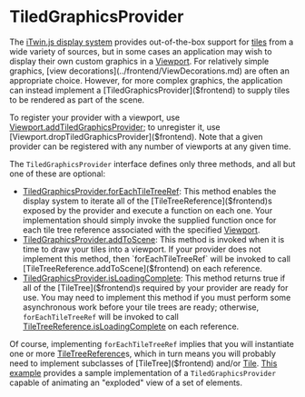 # TiledGraphicsProvider

The [iTwin.js display system](./index.md) provides out-of-the-box support for [tiles](./Tiles.md) from a wide variety of sources, but in some cases an application may wish to display their own custom graphics in a [Viewport]($frontend). For relatively simple graphics, [view decorations](../frontend/ViewDecorations.md) are often an appropriate choice. However, for more complex graphics, the application can instead implement a [TiledGraphicsProvider]($frontend) to supply tiles to be rendered as part of the scene.

To register your provider with a viewport, use [Viewport.addTiledGraphicsProvider]($frontend); to unregister it, use [Viewport.dropTiledGraphicsProvider]($frontend). Note that a given provider can be registered with any number of viewports at any given time.

The `TiledGraphicsProvider` interface defines only three methods, and all but one of these are optional:

- [TiledGraphicsProvider.forEachTileTreeRef]($frontend): This method enables the display system to iterate all of the [TileTreeReference]($frontend)s exposed by the provider and execute a function on each one. Your implementation should simply invoke the supplied function once for each tile tree reference associated with the specified [Viewport]($frontend).
- [TiledGraphicsProvider.addToScene]($frontend): This method is invoked when it is time to draw your tiles into a viewport. If your provider does not implement this method, then `forEachTileTreeRef` will be invoked to call [TileTreeReference.addToScene]($frontend) on each reference.
- [TiledGraphicsProvider.isLoadingComplete]($frontend): This method returns true if all of the [TileTree]($frontend)s required by your provider are ready for use. You may need to implement this method if you must perform some asynchronous work before your tile trees are ready; otherwise, `forEachTileTreeRef` will be invoked  to call [TileTreeReference.isLoadingComplete]($frontend) on each reference.

Of course, implementing `forEachTileTreeRef` implies that you will instantiate one or more [TileTreeReference]($frontend)s, which in turn means you will probably need to implement subclasses of [TileTree]($frontend) and/or [Tile]($frontend). [This example](https://www.itwinjs.org/sample-showcase/?group=Viewer+Features&sample=explode-sample&imodel=House+Sample) provides a sample implementation of a `TiledGraphicsProvider` capable of animating an "exploded" view of a set of elements.
